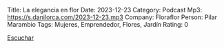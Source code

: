 Title: La elegancia en flor
Date: 2023-12-23
Category: Podcast
Mp3: https://s.danilorca.com/2023-12-23.mp3
Company: Floraflor
Person: Pilar Marambio
Tags: Mujeres, Emprendedor, Flores, Jardín
Rating: 0

<a href="https://s.danilorca.com/2023-12-23.mp3" type="audio/mpeg">
Escuchar
</a>
